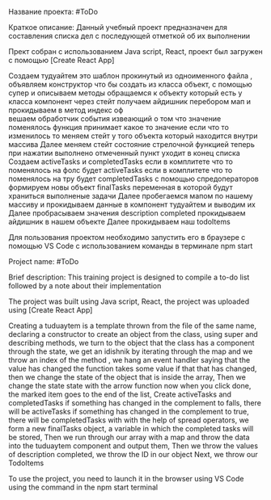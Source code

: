Название проекта: #ToDo

Краткое описание: Данный учебный проект предназначен для составления списка дел с последующей отметкой об их выполнении 

Прект собран с использованием Java script, React, проект был загружен с помощью [Create React App]

Создаем тудуайтем это шаблон прокинутый из одноименного файла ,   
объявляем конструктор что бы создать из класса объект, с помощью супер и описываем методы 
обращаемся к объекту который есть у класса компонент через стейт получаем айдишник перебором мап и прокидываем в метод индекс оф   
вешаем обработчик события извеающий о том что значение поменялось функция принимает какое то значение
если что то изменилось то меняем стейт у того объекта который находится внутри массива
Далее меняем стейт состояние стрелочной функцией теперь при нажатии выполнено отмеченный пункт уходит в конец списка 
Создаем activeTasks и completedTasks 
если в комплитете что то поменялось на фолс будет activeTasks
если в комплитете что то поменялось на тру будет completedTasks
с помощью спредоператоров формируем новы объект finalTasks переменная в которой будут храниться выполненые задачи
Далее пробегаемся мапом по нашему массиву и прокидываем данные в компонент тудуайтем   и выводим их               
Далее пробрасываем значения description completed
прокидываем айдишник в нашем объекте
Далее прокидываем наш todoItems

Для пользования проектом необходимо запустить его в браузере с помощью VS Code с использованием команды в терминале npm start


Project name: #ToDo

Brief description: This training project is designed to compile a to-do list followed by a note about their implementation

The project was built using Java script, React, the project was uploaded using [Create React App]

Creating a tuduaytem is a template thrown from the file of the same name,
declaring a constructor to create an object from the class, using super and describing methods, we turn to the object that the class has a component through the state, we get an idishnik by iterating through the map and we throw an index of the method
, we hang an event handler saying that the value has changed the function takes some value if that that has changed, then we change the state of the object that is inside the array, Then we change the state state with the arrow function now when you click done, the marked item goes to the end of the list, Create activeTasks and completedTasks if something has changed in the complement to falls, there will be activeTasks if something has changed in the complement to true, there will be completedTasks with with the help of spread operators, we form a new finalTasks object, a variable in which the completed tasks will be stored, Then we run through our array with a map and throw the data into the tuduaytem component and output them, Then we throw the values of description completed, we throw the ID in our object
Next, we throw our TodoItems

To use the project, you need to launch it in the browser using VS Code using the command in the npm start terminal

